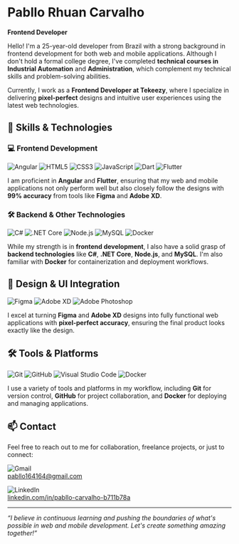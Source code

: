 # Pabllo Rhuan Carvalho

**Frontend Developer**

Hello! I'm a 25-year-old developer from Brazil with a strong background in frontend development for both web and mobile applications. Although I don't hold a formal college degree, I've completed **technical courses in Industrial Automation** and **Administration**, which complement my technical skills and problem-solving abilities. 

Currently, I work as a **Frontend Developer at Tekeezy**, where I specialize in delivering **pixel-perfect** designs and intuitive user experiences using the latest web technologies.

## 🚀 Skills & Technologies

### 💻 **Frontend Development**
![Angular](https://img.shields.io/badge/Angular-DD0031?style=for-the-badge&logo=angular&logoColor=white)
![HTML5](https://img.shields.io/badge/HTML5-E34F26?style=for-the-badge&logo=html5&logoColor=white)
![CSS3](https://img.shields.io/badge/CSS3-1572B6?style=for-the-badge&logo=css3&logoColor=white)
![JavaScript](https://img.shields.io/badge/JavaScript-F7DF1E?style=for-the-badge&logo=javascript&logoColor=black)
![Dart](https://img.shields.io/badge/Dart-0175C2?style=for-the-badge&logo=dart&logoColor=white)
![Flutter](https://img.shields.io/badge/Flutter-02569B?style=for-the-badge&logo=flutter&logoColor=white)

I am proficient in **Angular** and **Flutter**, ensuring that my web and mobile applications not only perform well but also closely follow the designs with **99% accuracy** from tools like **Figma** and **Adobe XD**.

### 🛠 **Backend & Other Technologies**
![C#](https://img.shields.io/badge/C%23-239120?style=for-the-badge&logo=csharp&logoColor=white)
![.NET Core](https://img.shields.io/badge/.NET_Core-512BD4?style=for-the-badge&logo=dotnet&logoColor=white)
![Node.js](https://img.shields.io/badge/Node.js-339933?style=for-the-badge&logo=nodedotjs&logoColor=white)
![MySQL](https://img.shields.io/badge/MySQL-005C84?style=for-the-badge&logo=mysql&logoColor=white)
![Docker](https://img.shields.io/badge/Docker-2496ED?style=for-the-badge&logo=docker&logoColor=white)

While my strength is in **frontend development**, I also have a solid grasp of **backend technologies** like **C#**, **.NET Core**, **Node.js**, and **MySQL**. I'm also familiar with **Docker** for containerization and deployment workflows.

## 🎨 **Design & UI Integration**
![Figma](https://img.shields.io/badge/Figma-F24E1E?style=for-the-badge&logo=figma&logoColor=white)
![Adobe XD](https://img.shields.io/badge/Adobe%20XD-FF61F6?style=for-the-badge&logo=adobe%20xd&logoColor=white)
![Adobe Photoshop](https://img.shields.io/badge/Adobe%20Photoshop-31A8FF?style=for-the-badge&logo=adobe%20photoshop&logoColor=white)

I excel at turning **Figma** and **Adobe XD** designs into fully functional web applications with **pixel-perfect accuracy**, ensuring the final product looks exactly like the design.

## 🛠️ **Tools & Platforms**
![Git](https://img.shields.io/badge/Git-F05032?style=for-the-badge&logo=git&logoColor=white)
![GitHub](https://img.shields.io/badge/GitHub-181717?style=for-the-badge&logo=github&logoColor=white)
![Visual Studio Code](https://img.shields.io/badge/Visual%20Studio%20Code-0078d7?style=for-the-badge&logo=visual%20studio%20code&logoColor=white)
![Docker](https://img.shields.io/badge/Docker-2496ED?style=for-the-badge&logo=docker&logoColor=white)

I use a variety of tools and platforms in my workflow, including **Git** for version control, **GitHub** for project collaboration, and **Docker** for deploying and managing applications.

## 📫 **Contact**
Feel free to reach out to me for collaboration, freelance projects, or just to connect:

![Gmail](https://img.shields.io/badge/Gmail-D14836?style=for-the-badge&logo=gmail&logoColor=white)  
pabllo164164@gmail.com  

![LinkedIn](https://img.shields.io/badge/LinkedIn-0077B5?style=for-the-badge&logo=linkedin&logoColor=white)  
[linkedin.com/in/pabllo-carvalho-b711b78a](https://linkedin.com/in/pabllo-carvalho-b711b78a)

---

*“I believe in continuous learning and pushing the boundaries of what's possible in web and mobile development. Let's create something amazing together!”*
